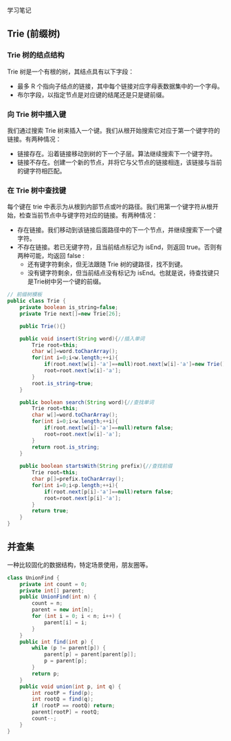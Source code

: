 学习笔记



## Trie (前缀树)

### Trie 树的结点结构
Trie 树是一个有根的树，其结点具有以下字段：

+ 最多 R 个指向子结点的链接，其中每个链接对应字母表数据集中的一个字母。
+ 布尔字段，以指定节点是对应键的结尾还是只是键前缀。

### 向 Trie 树中插入键

我们通过搜索 Trie 树来插入一个键。我们从根开始搜索它对应于第一个键字符的链接。有两种情况：

+ 链接存在。沿着链接移动到树的下一个子层。算法继续搜索下一个键字符。
+ 链接不存在。创建一个新的节点，并将它与父节点的链接相连，该链接与当前的键字符相匹配。

### 在 Trie 树中查找键
每个键在 trie 中表示为从根到内部节点或叶的路径。我们用第一个键字符从根开始，检查当前节点中与键字符对应的链接。有两种情况：

+ 存在链接。我们移动到该链接后面路径中的下一个节点，并继续搜索下一个键字符。
+ 不存在链接。若已无键字符，且当前结点标记为 isEnd，则返回 true。否则有两种可能，均返回 false :
  + 还有键字符剩余，但无法跟随 Trie 树的键路径，找不到键。
  + 没有键字符剩余，但当前结点没有标记为 isEnd。也就是说，待查找键只是Trie树中另一个键的前缀。

```java
// 前缀树模板
public class Trie {
    private boolean is_string=false;
    private Trie next[]=new Trie[26];

    public Trie(){}

    public void insert(String word){//插入单词
        Trie root=this;
        char w[]=word.toCharArray();
        for(int i=0;i<w.length;++i){
            if(root.next[w[i]-'a']==null)root.next[w[i]-'a']=new Trie();
            root=root.next[w[i]-'a'];
        }
        root.is_string=true;
    }

    public boolean search(String word){//查找单词
        Trie root=this;
        char w[]=word.toCharArray();
        for(int i=0;i<w.length;++i){
            if(root.next[w[i]-'a']==null)return false;
            root=root.next[w[i]-'a'];
        }
        return root.is_string;
    }
    
    public boolean startsWith(String prefix){//查找前缀
        Trie root=this;
        char p[]=prefix.toCharArray();
        for(int i=0;i<p.length;++i){
            if(root.next[p[i]-'a']==null)return false;
            root=root.next[p[i]-'a'];
        }
        return true;
    }
}
```

## 并查集

一种比较固化的数据结构，特定场景使用，朋友圈等。

```java
class UnionFind { 
	private int count = 0; 
	private int[] parent; 
	public UnionFind(int n) { 
		count = n; 
		parent = new int[n]; 
		for (int i = 0; i < n; i++) { 
			parent[i] = i;
		}
	} 
	public int find(int p) { 
		while (p != parent[p]) { 
			parent[p] = parent[parent[p]]; 
			p = parent[p]; 
		}
		return p; 
	}
	public void union(int p, int q) { 
		int rootP = find(p); 
		int rootQ = find(q); 
		if (rootP == rootQ) return; 
		parent[rootP] = rootQ; 
		count--;
	}
}
```

